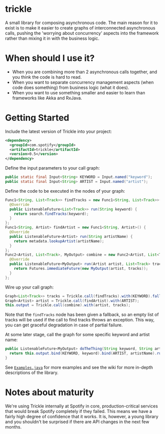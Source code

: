 trickle
=======

A small library for composing asynchronous code. The main reason for it to exist is to make it
easier to create graphs of interconnected asynchronous calls, pushing the 'worrying about
concurrency' aspects into the framework rather than mixing it in with the business logic.

# When should I use it?

- When you are combining more than 2 asynchronous calls together, and you think the code is
hard to read.
- When you want to separate concurrency management aspects (when code does something) from business logic (what it does).
- When you want to use something smaller and easier to learn than frameworks like Akka and RxJava.

# Getting Started

Include the latest version of Trickle into your project:

```xml
<dependency>
  <groupId>com.spotify</groupId>
  <artifactId>trickle</artifactId>
  <version>0.5</version>
</dependency>
```

Define the input parameters to your call graph:

```java
public static final Input<String> KEYWORD = Input.named("keyword");
public static final Input<String> ARTIST = Input.named("artist");
```

Define the code to be executed in the nodes of your graph:

```java
Func1<String, List<Track>> findTracks = new Func1<String, List<Track>>() {
  @Override
  public ListenableFuture<List<Track>> run(String keyword) {
    return search.findTracks(keyword);
  }
};
Func1<String, Artist> findArtist = new Func1<String, Artist>() {
  @Override
  public ListenableFuture<Artist> run(String artistName) {
    return metadata.lookupArtist(artistName);
  }
};
Func2<Artist, List<Track>, MyOutput> combine = new Func2<Artist, List<Track>, MyOutput>() {
  @Override
  public ListenableFuture<MyOutput> run(Artist artist, List<Track> tracks) {
    return Futures.immediateFuture(new MyOutput(artist, tracks));
  }
};
```

Wire up your call graph:

```java
Graph<List<Track>> tracks = Trickle.call(findTracks).with(KEYWORD).fallback(emptyList());
Graph<Artist> artist = Trickle.call(findArtist).with(ARTIST);
this.output = Trickle.call(combine).with(artist, tracks);
```

Note that the ```findTracks``` node has been given a fallback, so an empty list of tracks will 
be used if the call to find tracks throws an exception. This way, you can get graceful degradation
in case of partial failure.

At some later stage, call the graph for some specific keyword and artist name:

```java
public ListenableFuture<MyOutput> doTheThing(String keyword, String artistName) {
  return this.output.bind(KEYWORD, keyword).bind(ARTIST, artistName).run();
}
```

See [`Examples.java`](src/examples/java/com/spotify/trickle/example/Examples.java) for more examples
and see the wiki for more in-depth descriptions of the library.


# Notes about maturity

We're using Trickle internally at Spotify in core, production-critical services that would break 
Spotify completely if they failed. This means we have a fairly high degree of confidence that it
works. It is, however, a young library and you shouldn't be surprised if there are API changes
in the next few months.
